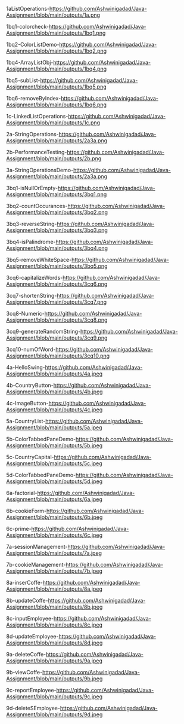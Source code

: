 1aListOperations-https://github.com/Ashwinigadad/Java-Assignment/blob/main/outputs/1a.png

1bq1-colorcheck-https://github.com/Ashwinigadad/Java-Assignment/blob/main/outputs/1bq1.png

1bq2-ColorListDemo-https://github.com/Ashwinigadad/Java-Assignment/blob/main/outputs/1bq2.png

1bq4-ArrayListObj-https://github.com/Ashwinigadad/Java-Assignment/blob/main/outputs/1bq4.png

1bq5-subList-https://github.com/Ashwinigadad/Java-Assignment/blob/main/outputs/1bq5.png

1bq6-removeByIndex-https://github.com/Ashwinigadad/Java-Assignment/blob/main/outputs/1bq6.png

1c-LinkedListOperations-https://github.com/Ashwinigadad/Java-Assignment/blob/main/outputs/1c.png

2a-StringOperations-https://github.com/Ashwinigadad/Java-Assignment/blob/main/outputs/2a3a.png

2b-PerformanceTesting-https://github.com/Ashwinigadad/Java-Assignment/blob/main/outputs/2b.png

3a-StringOperationsDemo-https://github.com/Ashwinigadad/Java-Assignment/blob/main/outputs/2a3a.png

3bq1-isNullOrEmpty-https://github.com/Ashwinigadad/Java-Assignment/blob/main/outputs/3bq1.png

3bq2-countOccurances-https://github.com/Ashwinigadad/Java-Assignment/blob/main/outputs/3bq2.png

3bq3-reverseString-https://github.com/Ashwinigadad/Java-Assignment/blob/main/outputs/3bq3.png

3bq4-isPalindrome-https://github.com/Ashwinigadad/Java-Assignment/blob/main/outputs/3bq4.png

3bq5-removeWhiteSpace-https://github.com/Ashwinigadad/Java-Assignment/blob/main/outputs/3bq5.png

3cq6-capitalizeWords-https://github.com/Ashwinigadad/Java-Assignment/blob/main/outputs/3cq6.png

3cq7-shortenString-https://github.com/Ashwinigadad/Java-Assignment/blob/main/outputs/3cq7.png

3cq8-Numeric-https://github.com/Ashwinigadad/Java-Assignment/blob/main/outputs/3cq8.png

3cq9-generateRandomString-https://github.com/Ashwinigadad/Java-Assignment/blob/main/outputs/3cq9.png

3cq10-numOfWord-https://github.com/Ashwinigadad/Java-Assignment/blob/main/outputs/3cq10.png

4a-HelloSwing-https://github.com/Ashwinigadad/Java-Assignment/blob/main/outputs/4a.jpeg

4b-CountryButton-https://github.com/Ashwinigadad/Java-Assignment/blob/main/outputs/4b.jpeg

4c-ImageButton-https://github.com/Ashwinigadad/Java-Assignment/blob/main/outputs/4c.jpeg

5a-CountryList-https://github.com/Ashwinigadad/Java-Assignment/blob/main/outputs/5a.jpeg

5b-ColorTabbedPaneDemo-https://github.com/Ashwinigadad/Java-Assignment/blob/main/outputs/5b.jpeg

5c-CountryCapital-https://github.com/Ashwinigadad/Java-Assignment/blob/main/outputs/5c.jpeg

5d-ColorTabbedPaneDemo-https://github.com/Ashwinigadad/Java-Assignment/blob/main/outputs/5d.jpeg

6a-factorial-https://github.com/Ashwinigadad/Java-Assignment/blob/main/outputs/6a.jpeg

6b-cookieForm-https://github.com/Ashwinigadad/Java-Assignment/blob/main/outputs/6b.jpeg

6c-prime-https://github.com/Ashwinigadad/Java-Assignment/blob/main/outputs/6c.jpeg

7a-sessionManagement-https://github.com/Ashwinigadad/Java-Assignment/blob/main/outputs/7a.jpeg

7b-cookieManagement-https://github.com/Ashwinigadad/Java-Assignment/blob/main/outputs/7b.jpeg

8a-inserCoffe-https://github.com/Ashwinigadad/Java-Assignment/blob/main/outputs/8a.jpeg

8b-updateCoffe-https://github.com/Ashwinigadad/Java-Assignment/blob/main/outputs/8b.jpeg

8c-inputEmployee-https://github.com/Ashwinigadad/Java-Assignment/blob/main/outputs/8c.jpeg

8d-updateEmployee-https://github.com/Ashwinigadad/Java-Assignment/blob/main/outputs/8d.jpeg

9a-deleteCoffe-https://github.com/Ashwinigadad/Java-Assignment/blob/main/outputs/9a.jpeg

9b-viewCoffe-https://github.com/Ashwinigadad/Java-Assignment/blob/main/outputs/9b.jpeg

9c-reportEmployee-https://github.com/Ashwinigadad/Java-Assignment/blob/main/outputs/9c.jpeg

9d-deleteSEmployee-https://github.com/Ashwinigadad/Java-Assignment/blob/main/outputs/9d.jpeg